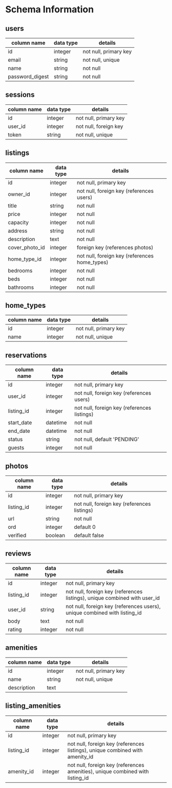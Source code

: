 # Schema Information

## users
column name     | data type | details
----------------|-----------|-----------------------
id              | integer   | not null, primary key
email           | string    | not null, unique
name            | string    | not null
password_digest | string    | not null

## sessions
column name | data type | details
------------|-----------|-----------------------
id          | integer   | not null, primary key
user_id     | integer   | not null, foreign key
token       | string    | not null, unique

## listings
column name    | data type | details
---------------|-----------|-----------------------
id             | integer   | not null, primary key
owner_id       | integer   | not null, foreign key (references users)
title          | string    | not null
price          | integer   | not null
capacity       | integer   | not null
address        | string    | not null
description    | text      | not null
cover_photo_id | integer   | foreign key (references photos)
home_type_id   | integer   | not null, foreign key (references home_types)
bedrooms       | integer   | not null
beds           | integer   | not null
bathrooms      | integer   | not null

## home_types
column name    | data type | details
---------------|-----------|-----------------------
id             | integer   | not null, primary key
name           | integer   | not null, unique

## reservations
column name    | data type | details
---------------|-----------|-----------------------
id             | integer   | not null, primary key
user_id        | integer   | not null, foreign key (references users)
listing_id     | integer   | not null, foreign key (references listings)
start_date     | datetime  | not null
end_date       | datetime  | not null
status         | string    | not null, default 'PENDING'
guests         | integer   | not null

## photos
column name    | data type | details
---------------|-----------|-----------------------
id             | integer   | not null, primary key
listing_id     | integer   | not null, foreign key (references listings)
url            | string    | not null
ord            | integer   | default 0
verified       | boolean   | default false


## reviews
column name    | data type | details
---------------|-----------|-----------------------
id             | integer   | not null, primary key
listing_id     | integer   | not null, foreign key (references listings), unique combined with user_id
user_id        | string    | not null, foreign key (references users), unique combined with listing_id
body           | text      | not null
rating         | integer   | not null

## amenities
column name | data type | details
------------|-----------|-----------------------
id          | integer   | not null, primary key
name        | string    | not null, unique
description | text      |

## listing_amenities
column name    | data type | details
---------------|-----------|-----------------------
id             | integer   | not null, primary key
listing_id     | integer   | not null, foreign key (references listings), unique combined with amenity_id
amenity_id     | integer   | not null, foreign key (references amenities), unique combined with listing_id
